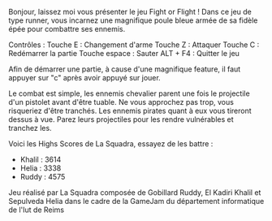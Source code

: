 Bonjour, laissez moi vous présenter le jeu Fight or Flight ! 
Dans ce jeu de type runner, vous incarnez une magnifique poule bleue armée de sa fidèle épée pour combattre ses ennemis.

Contrôles : 
Touche E : Changement d'arme
Touche Z : Attaquer
Touche C : Redémarrer la partie
Touche espace : Sauter 
ALT + F4 : Quitter le jeu

Afin de démarrer une partie, à cause d'une magnifique feature, il faut appuyer sur "c" après avoir appuyé sur jouer.

Le combat est simple, les ennemis chevalier parent une fois le projectile d'un pistolet avant d'être tuable. Ne vous approchez pas trop, vous risqueriez d'être tranchés.
Les ennemis pirates quant à eux vous tireront dessus à vue. Parez leurs projectiles pour les rendre vulnérables et tranchez les.

Voici les Highs Scores de La Squadra, essayez de les battre : 
- Khalil : 3614
- Helia : 3338
- Ruddy : 4575

Jeu réalisé par La Squadra composée de Gobillard Ruddy, El Kadiri Khalil et Sepulveda Helia dans le cadre de la GameJam du département informatique de l'Iut de Reims
